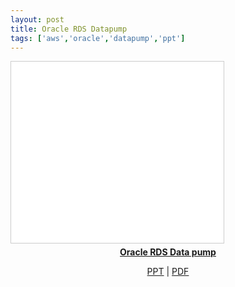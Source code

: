 ```yaml
---
layout: post
title: Oracle RDS Datapump
tags: ['aws','oracle','datapump','ppt']
---
```


<iframe src="//www.slideshare.net/slideshow/embed_code/key/uKCP3qJeWiA2vV" width="340" height="290" frameborder="0" marginwidth="0" marginheight="0" scrolling="no" style="border:1px solid #CCC; border-width:1px; margin-bottom:5px; max-width: 100%;" allowfullscreen> </iframe>

<div style="margin-bottom:5px; text-align:center;"> <strong> <a href="//www.slideshare.net/Jongwon_/oracle-rds-data-pump" title="Oracle RDS Data pump" target="_blank">Oracle RDS Data pump</a> </strong>

<p>
<a href="//notes.jongwony.com/reveal.js/aws_rds_datapump.html">PPT</a> | <a href="/file/aws_datapump.pdf" download>PDF</a>
</p>
</div>
